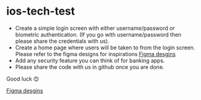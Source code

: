 # ios-tech-test

- Create a simple login screen with either username/password or biometric authentication. (If you go with username/password then please share the credentials with us).
- Create a home page where users will be taken to from the login screen. Please refer to the figma designs for inspirations [Figma desgins](https://www.figma.com/file/TUmXB4oJprl1KWbGH43PGF/iOS-incard-app-TECH-test?node-id=3321%3A101494)
- Add any security feature you can think of for banking apps. 
- Please share the code with us in github once you are done.

Good luck 😊

[Figma desgins](https://www.figma.com/file/TUmXB4oJprl1KWbGH43PGF/iOS-incard-app-TECH-test?node-id=3321%3A101494)
